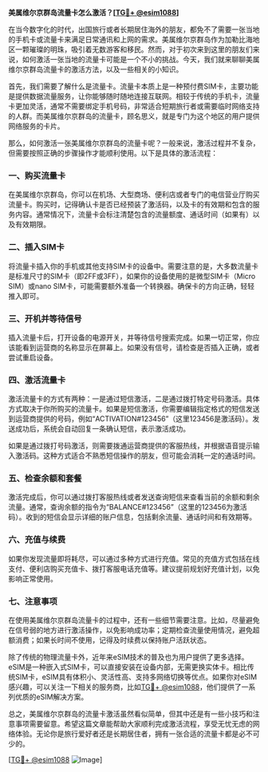 **美属维尔京群岛流量卡怎么激活？[[TG💪+ @esim1088](https://t.me/s/esim1088)]**

在当今数字化的时代，出国旅行或者长期居住海外的朋友，都免不了需要一张当地的手机卡或流量卡来满足日常通讯和上网的需求。美属维尔京群岛作为加勒比海地区一颗璀璨的明珠，吸引着无数游客和移民。然而，对于初次来到这里的朋友们来说，如何激活一张当地的流量卡可能是一个不小的挑战。今天，我们就来聊聊美属维尔京群岛流量卡的激活方法，以及一些相关的小知识。

首先，我们需要了解什么是流量卡。流量卡本质上是一种预付费SIM卡，主要功能是提供数据流量服务，让你能够随时随地连接互联网。相较于传统的手机卡，流量卡更加灵活，通常不需要绑定手机号码，非常适合短期旅行者或需要临时网络支持的人群。而美属维尔京群岛的流量卡，顾名思义，就是专门为这个地区的用户提供网络服务的卡片。

那么，如何激活一张美属维尔京群岛的流量卡呢？一般来说，激活过程并不复杂，但需要按照正确的步骤操作才能顺利使用。以下是具体的激活流程：

### 一、购买流量卡

在美属维尔京群岛，你可以在机场、大型商场、便利店或者专门的电信营业厅购买流量卡。购买时，记得确认卡是否已经预装了激活码，以及卡的有效期和包含的服务内容。通常情况下，流量卡会标注清楚包含的流量额度、通话时间（如果有）以及有效期限。

### 二、插入SIM卡

将流量卡插入你的手机或其他支持SIM卡的设备中。需要注意的是，大多数流量卡是标准尺寸的SIM卡（即2FF或3FF），如果你的设备使用的是微型SIM卡（Micro SIM）或nano SIM卡，可能需要额外准备一个转换器。确保卡的方向正确，轻轻推入即可。

### 三、开机并等待信号

插入流量卡后，打开设备的电源开关，并等待信号搜索完成。如果一切正常，你应该能看到运营商的名称显示在屏幕上。如果没有信号，请检查是否插入正确，或者尝试重启设备。

### 四、激活流量卡

激活流量卡的方式有两种：一是通过短信激活，二是通过拨打特定号码激活。具体方式取决于你所购买的流量卡。如果是短信激活，你需要编辑指定格式的短信发送到运营商提供的号码，例如“ACTIVATION#123456”（这里123456是激活码）。发送成功后，系统会自动回复一条确认短信，表示激活成功。

如果是通过拨打号码激活，则需要拨通运营商提供的客服热线，并根据语音提示输入激活码。这种方式适合不熟悉短信操作的朋友，但可能会消耗一定的通话时间。

### 五、检查余额和套餐

激活完成后，你可以通过拨打客服热线或者发送查询短信来查看当前的余额和剩余流量。通常，查询余额的指令为“BALANCE#123456”（这里的123456为激活码）。收到的短信会显示详细的账户信息，包括剩余流量、通话时间和有效期等。

### 六、充值与续费

如果你发现流量即将耗尽，可以通过多种方式进行充值。常见的充值方式包括在线支付、便利店购买充值卡、拨打客服电话充值等。建议提前规划好充值计划，以免影响正常使用。

### 七、注意事项

在使用美属维尔京群岛流量卡的过程中，还有一些细节需要注意。比如，尽量避免在信号弱的地方进行激活操作，以免影响成功率；定期检查流量使用情况，避免超额消费；如果长时间不使用，记得及时续费以保持账户活跃状态。

除了传统的物理流量卡外，近年来eSIM技术的普及也为用户提供了更多选择。eSIM是一种嵌入式SIM卡，可以直接安装在设备内部，无需更换实体卡。相比传统SIM卡，eSIM具有体积小、灵活性高、支持多网络切换等优点。如果你对eSIM感兴趣，可以关注一下相关的服务商，比如[TG💪+ @esim1088](https://t.me/s/esim1088)，他们提供了一系列优质的eSIM解决方案。

总之，美属维尔京群岛的流量卡激活虽然看似简单，但其中还是有一些小技巧和注意事项需要留意。希望这篇文章能帮助大家顺利完成激活流程，享受无忧无虑的网络体验。无论你是旅行爱好者还是长期居住者，拥有一张合适的流量卡都是必不可少的。

[[TG💪+ @esim1088](https://t.me/s/esim1088) ![Image](https://i.postimg.cc/4NQfJmqS/Snipaste-2025-05-13-00-14-12.png)]